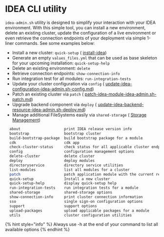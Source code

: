 # IDEA CLI utility

`idea-admin.sh` utility is designed to simplify your interaction with your IDEA environment. With this simple tool, you can install a new environment, delete an existing cluster, update the configuration of a live environment or even retrieve the connection endpoints of your deployment via simple 1-liner commands. See some examples below:

* Install a new cluster: `quick-setup` ( [install-idea](../first-time-users/install-idea/ "mention"))
* Generate an empty `values_files.yml` that can be used as base skeleton for your upcoming installation: `quick-setup-help`
* Delete an existing environment: `delete`
* Retrieve connection endpoints: `show-connection-info`
* Run integration test for all modules: `run-integration-tests`
* Update your cluster configuration via `config`  ( [update-idea-configuration-idea-admin.sh-config.md](../first-time-users/cluster-operations/update-idea-cluster/update-idea-configuration-idea-admin.sh-config.md "mention"))
* Patch an existing cluster via `patch` ( [patch-idea-module-idea-admin.sh-patch.md](../first-time-users/cluster-operations/update-idea-cluster/patch-idea-module-idea-admin.sh-patch.md "mention"))
* Upgrade backend component via `deploy` ( [update-idea-backend-resource-idea-admin.sh-deploy.md](../first-time-users/cluster-operations/update-idea-cluster/update-idea-backend-resource-idea-admin.sh-deploy.md "mention"))
* Manage additional FileSystems easily via `shared-storage` ( [Storage Management](https://app.gitbook.com/s/5SSt4opQQGbm5tAfuEqy/storage-management "mention"))

```bash
  about                    print IDEA release version info
  bootstrap                bootstrap cluster
  build-bootstrap-package  build bootstrap package for a module
  cdk                      cdk app
  check-cluster-status     check status for all applicable cluster endpoints
  config                   configuration management options
  delete-cluster           delete cluster
  deploy                   deploy modules
  directoryservice         directory service utilities
  list-modules             list all modules for a cluster
  patch                    patch application module with the current release
  quick-setup              Install a new cluster
  quick-setup-help         display quick-setup help
  run-integration-tests    run integration tests for a module
  shared-storage           shared-storage options
  show-connection-info     print cluster connection information
  sso                      single sign-on configuration options
  support                  support options
  upload-packages          upload applicable packages for a module
  utils                    cluster configuration utilities

```

{% hint style="info" %}
Always use -h at the end of your command to list all available options
{% endhint %}
